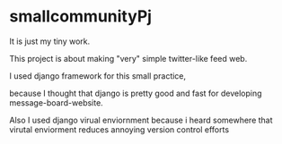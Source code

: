 # smallcommunityPj

It is just my tiny work.

This project is about making "very" simple twitter-like feed web.





I used django framework for this small practice,

because I thought that django is pretty good and fast for developing message-board-website.





Also I used django virual enviornment because i heard somewhere that virutal enviorment reduces annoying version control efforts
